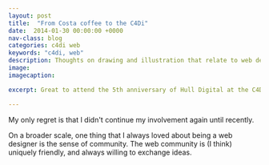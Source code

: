```yaml
---
layout: post
title:  "From Costa coffee to the C4Di"
date:  2014-01-30 00:00:00 +0000
nav-class: blog
categories: c4di web
keywords: "c4di, web"
description: Thoughts on drawing and illustration that relate to web design and development.
image: 
imagecaption:

excerpt: Great to attend the 5th anniversary of Hull Digital at the C4Di last night. I was one of the small group at the very first Hull Digital meet up, half a decade ago.

---
```


My only regret is that I didn't continue my involvement again until recently.

On a broader scale, one thing that I always loved about being a web designer is the sense of community. The web community is (I think) uniquely friendly, and always willing to exchange ideas.